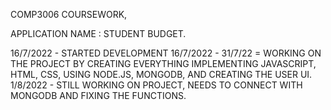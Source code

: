 COMP3006 COURSEWORK, 

APPLICATION NAME : STUDENT BUDGET.

16/7/2022 - STARTED DEVELOPMENT
16/7/2022 - 31/7/22 = WORKING ON THE PROJECT BY CREATING EVERYTHING IMPLEMENTING JAVASCRIPT, HTML, CSS, USING NODE.JS, MONGODB, AND CREATING THE USER UI.
1/8/2022 - STILL WORKING ON PROJECT, NEEDS TO CONNECT WITH MONGODB AND FIXING THE FUNCTIONS.

